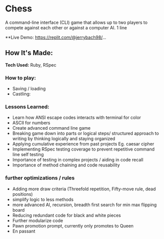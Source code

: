 # Chess
A command-line interface (CLI) game that allows up to two players to compete against each other or against a computer AI.
1 line

**Live Demo: https://replit.com/@jerrybach98/...


## How It's Made:

**Tech Used:** Ruby, RSpec

### How to play:
* Saving / loading
* Castling: 

### Lessons Learned:
* Learn how ANSI escape codes interacts with terminal for color
* ASCII for numbers
* Create advanced command line game
* Breaking game down into parts or logical steps/ structured approach to writing by thinking logically and staying organized
* Applying cumulative experience from past projects Eg. caesar cipher
* Implementing RSpec testing coverage to prevent repetitive command line self testing
* Importance of testing in complex projects / aiding in code recall
* Importance of method chaining and code reusability


### further optimizations / rules
* Adding more draw criteria (Threefold repetition, Fifty-move rule, dead positions)
* simplify logic to less methods
* more advanced AI, recursion, breadth first search for min max
flipping board
* Reducing redundant code for black and white pieces
* Further modularize code
* Pawn promotion prompt, currently only promotes to Queen
* En passant